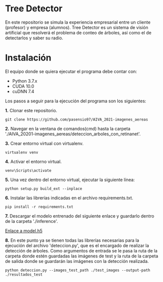 # Tree Detector
En este repositorio se simula la experiencia empresarial entre un cliente (profesor) y empresa (alumnos).
Tree Detector es un sistema de visión artificial que resolverá el problema de conteo de árboles, así como el de detectarlos y saber su radio.

# Instalación
El equipo donde se quiera ejecutar el programa debe contar con:
* Python 3.7.x
* CUDA 10.0
* cuDNN 7.4

Los pasos a seguir para la ejecución del programa son los siguientes:

**1.** Clonar este repositorio.
~~~
git clone https://github.com/pasensio97/AIVA_2021-imagenes_aereas
~~~

**2.** Navegar en la ventana de comandos(cmd) hasta la carpeta './AIVA_20201-imagenes_aereas/deteccion_arboles_con_retinanet'.

**3.** Crear entorno virtual con virtualenv.
~~~
virtualenv venv
~~~

**4.** Activar el entorno virtual.
~~~
venv\Scripts\activate
~~~

**5.** Una vez dentro del entorno virtual, ejecutar la siguiente línea:
~~~
python setup.py build_ext --inplace
~~~

**6.** Instalar las librerías indicadas en el archivo requirements.txt.
~~~
pip install -r requirements.txt
~~~

**7.** Descargar el modelo entrenado del siguiente enlace y guardarlo dentro de la carpeta './inference'. 

[Enlace a model.h5](https://urjc-my.sharepoint.com/:u:/g/personal/v_lomas_2020_alumnos_urjc_es/EacpLrcXskdKiNGxebzT-a0BuwnjOVyTQ0o0iaKJOjZzFQ?e=LYQbvI) 

**8.** En este punto ya se tienen todas las librerías necesarias para la ejecución del archivo 'deteccion.py', que es el encargado de realizar la detección de árboles. Como argumentos de entrada se le pasa la ruta de la carpeta donde estén guardadas las imágenes de test y la ruta de la carpeta de salida donde se guardarán las imágenes con la detección realizada.
~~~
python deteccion.py --images_test_path ./test_images --output-path ./resultados_test
~~~
